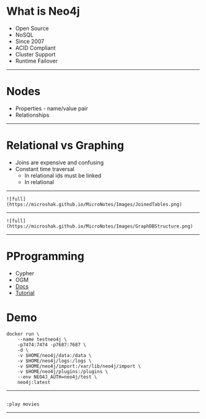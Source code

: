 # What is Neo4j
* Open Source
* NoSQL
* Since 2007
* ACID Compliant
* Cluster Support
* Runtime Failover

---

# Nodes

* Properties - name/value pair
* Relationships

---

# Relational vs Graphing
* Joins are expensive and confusing
* Constant time traversal
    * In relational ids must be linked
    * In relational 
---

    ![full](https://microshak.github.io/MicroNotes/Images/JoinedTables.png)
---
    ![full](https://microshak.github.io/MicroNotes/Images/GraphDBStructure.png)
---

# PProgramming
* Cypher
* OGM
* [Docs](https://neo4j.com/developer/docker-run-neo4j/)
* [Tutorial](https://www.youtube.com/watch?v=QGUpXsTyyqY)

# Demo

```docker
docker run \
    --name testneo4j \
    -p7474:7474 -p7687:7687 \
    -d \
    -v $HOME/neo4j/data:/data \
    -v $HOME/neo4j/logs:/logs \
    -v $HOME/neo4j/import:/var/lib/neo4j/import \
    -v $HOME/neo4j/plugins:/plugins \
    --env NEO4J_AUTH=neo4j/test \
    neo4j:latest
```
---
```neo4j

:play movies
```
---




